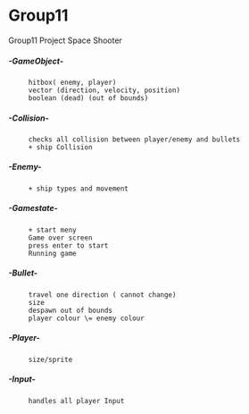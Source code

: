 # Group11
Group11 Project Space Shooter

##### -GameObject-
         hitbox( enemy, player)
         vector (direction, velocity, position)
         boolean (dead) (out of bounds)

##### -Collision-
         checks all collision between player/enemy and bullets
         + ship Collision

##### -Enemy-
         + ship types and movement
##### -Gamestate-
         + start meny
         Game over screen
         press enter to start
         Running game

##### -Bullet-
         travel one direction ( cannot change)
         size
         despawn out of bounds
         player colour \= enemy colour

##### -Player-
         size/sprite

##### -Input-
         handles all player Input
